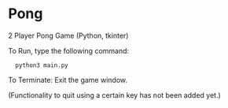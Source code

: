 # Pong
2 Player Pong Game (Python, tkinter)

To Run, type the following command:
```
  python3 main.py
```
To Terminate:
  Exit the game window.
  
  (Functionality to quit using a certain key has not been added yet.)
  

